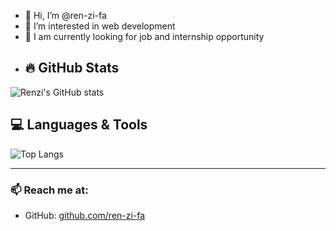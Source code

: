 - 👋 Hi, I’m @ren-zi-fa
- 👀 I’m interested in web development
- 🤗 I am currently looking for job and internship opportunity
- ## 🔥 GitHub Stats

![Renzi's GitHub stats](https://github-readme-stats.vercel.app/api?username=ren-zi-fa&show_icons=true&theme=radical)

## 💻 Languages & Tools

![Top Langs](https://github-readme-stats.vercel.app/api/top-langs/?username=ren-zi-fa&layout=compact&theme=radical)

---

### 📫 Reach me at:
- GitHub: [github.com/ren-zi-fa](https://github.com/ren-zi-fa)

